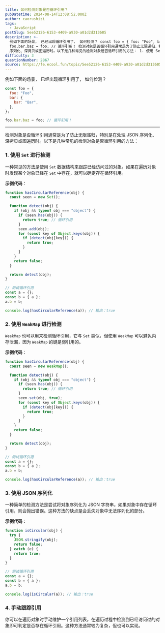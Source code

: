 ```yaml
---
title: 如何检测对象是否循环引用？
pubDatetime: 2024-08-14T12:08:52.000Z
author: caorushizi
tags:
  - JavaScript
postSlug: 5ee52126-6153-4409-a930-a01d2d313605
description: >-
  例如下面的场景， 已经出现循环引用了， 如何检测？ const foo = { foo: "Foo", bar: { bar: "Bar", }, };
  foo.bar.baz = foo; // 循环引用！ 检测对象是否循环引用通常是为了防止无限递归，特别是在处理 JSON
  序列化、深拷贝或图遍历时。以下是几种常见的检测对象是否循环引用的方法： 1. 使用 Set 进行检测 一种常见的方法是使用
difficulty: 3
questionNumber: 2867
source: https://fe.ecool.fun/topic/5ee52126-6153-4409-a930-a01d2d313605
---
```


例如下面的场景， 已经出现循环引用了， 如何检测？

```js
const foo = {
  foo: "Foo",
  bar: {
    bar: "Bar",
  },
};

foo.bar.baz = foo; // 循环引用！
```

---

检测对象是否循环引用通常是为了防止无限递归，特别是在处理 JSON 序列化、深拷贝或图遍历时。以下是几种常见的检测对象是否循环引用的方法：

### **1. 使用 `Set` 进行检测**

一种常见的方法是使用 `Set` 数据结构来跟踪已经访问过的对象。如果在遍历对象时发现某个对象已经在 `Set` 中存在，就可以确定存在循环引用。

**示例代码**：

```javascript
function hasCircularReference(obj) {
  const seen = new Set();

  function detect(obj) {
    if (obj && typeof obj === "object") {
      if (seen.has(obj)) {
        return true; // 循环引用
      }
      seen.add(obj);
      for (const key of Object.keys(obj)) {
        if (detect(obj[key])) {
          return true;
        }
      }
    }
    return false;
  }

  return detect(obj);
}

// 测试循环引用
const a = {};
const b = { a };
a.b = b;

console.log(hasCircularReference(a)); // 输出：true
```

### **2. 使用 `WeakMap` 进行检测**

`WeakMap` 也可以用来检测循环引用，它与 `Set` 类似，但使用 `WeakMap` 可以避免内存泄漏，因为 `WeakMap` 的键是弱引用的。

**示例代码**：

```javascript
function hasCircularReference(obj) {
  const seen = new WeakMap();

  function detect(obj) {
    if (obj && typeof obj === "object") {
      if (seen.has(obj)) {
        return true; // 循环引用
      }
      seen.set(obj, true);
      for (const key of Object.keys(obj)) {
        if (detect(obj[key])) {
          return true;
        }
      }
    }
    return false;
  }

  return detect(obj);
}

// 测试循环引用
const a = {};
const b = { a };
a.b = b;

console.log(hasCircularReference(a)); // 输出：true
```

### **3. 使用 JSON 序列化**

一种简单的检测方法是尝试将对象序列化为 JSON 字符串，如果对象中存在循环引用，则会抛出错误。这种方法的缺点是会丢失对象中无法序列化的部分。

**示例代码**：

```javascript
function isCircular(obj) {
  try {
    JSON.stringify(obj);
    return false;
  } catch (e) {
    return true;
  }
}

// 测试循环引用
const a = {};
const b = { a };
a.b = b;

console.log(isCircular(a)); // 输出：true
```

### **4. 手动跟踪引用**

你可以在遍历对象时手动维护一个引用列表，在遍历过程中检测到已经访问过的对象即可判定是否存在循环引用。这种方法通常较为复杂，但也可以实现。
